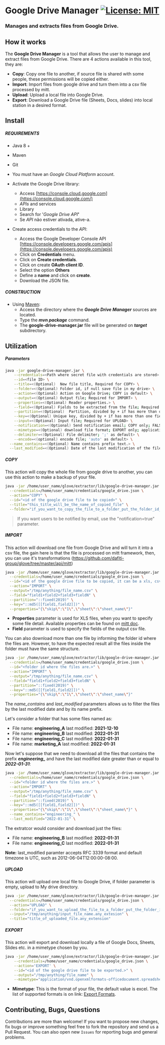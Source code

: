 # Google Drive Manager [![License: MIT](https://img.shields.io/badge/License-MIT-yellow.svg)](https://opensource.org/licenses/MIT)
### Manages and extracts files from Google Drive. 

## How it works

The **Google Drive Manager** is a tool that allows the user to manage and extract files from Google Drive. There are 4 actions available in this tool, they are:
- **Copy**: Copy one file to another, if source file is shared with some people, these permissions will be copied either.
- **Import**: Import files from google drive and turn them into a csv file processed by mitt.
- **Upload**: Upload a local file into Google Drive.
- **Export**: Download a Google Drive file (Sheets, Docs, slides) into local station in a desired format.

## Install

##### REQUIREMENTS

- Java 8 +
- Maven
- Git
- You must have an _Google Cloud Platform_ account.
- Activate the Google Drive library:
    - Access [https://console.cloud.google.com](https://console.cloud.google.com/)
    - _APIs_ and services
    - Library
    - Search for '_Google Drive API_**'**
    - Se _API_ não estiver ativada, ative-a.

- Create access credentials to the _API_:
    - Access the Google Developer Console API [https://console.developers.google.com/apis](https://console.developers.google.com/apis)
    - Click on **Credentials** menu.
    - Click on **Create credentials**. 
    - Click on create **OAuth client ID**.
    - Select the option **Others**
    - Define a **name** and click on **create**.
    - Download the JSON file.     

##### CONSTRUCTION

- Using [Maven](https://maven.apache.org/): 
    - Access the directory where the ***Google Drive Manager*** sources are located.
    - Type the _**mvn package**_ command.
    - The **google-drive-manager.jar** file will be generated on **_target_** subdirectory.

## Utilization

##### Parameters

```bash
java -jar google-drive-manager.jar \
	--credentials=<Path where secret file with credentials are stored> \
	--id=<file ID> \
	--title=<(Optional)  New file title, Required for COPY> \
	--folder=<(Optional) Folder id, if null save file in my drive> \
	--action=<(Optional) Action on Google Drive; COPY is default> \
	--output=<(Optional) Output file; Required for IMPORT> \
	--properties=<(Optional) Reader properties.> \
	--field=<(Optional) Fields to be extracted from the file; Required for IMPORT> \
	--partition=<(Optional)  Partition, divided by + if has more than one field> \
	--key=<(Optional) Unique key, divided by + if has more than one field> \
	--input=<(Optional) Input file; Required for UPLOAD> \
  	--notification=<(Optional) Send notification email; COPY only; FALSE is default> \
	--mimetype=<(Optional) download file format; EXPORT only; application/vnd.openxmlformats-officedocument.spreadsheetml.sheet is default> \
	--delimiter=<(Optional) File delimiter; ';' as default> \
	--encode=<(optional) encode file; 'auto' as default> \
  --name_contains=<(Optional) Name contains prefix text.> \
  --last_modified=<(Optional) Date of the last modification of the file.> \
```

##### COPY
This action will copy the whole file from google drive to another, you can use this action to make a backup of your file.

```bash
java -jar /home/user_name/glove/extractor/lib/google-drive-manager.jar \
  --credentials=/home/user_name/credentials/google_drive.json \
  --action="COPY" \
  --id="<id of the google drive file to be copied>" \
  --title="this_title_will_be_the_name_of_copied_file" \
  --folder="if_you_want_to_copy_the_file_to_a_folder_put_the_folder_id_here"  
```

>If you want users to be notified by email, use the "notification=true" parameter.

##### IMPORT
This action will download one file from Google Drive and will turn it into a csv file, the gain here is that the file is processed on mitt framework, then, you can use it's transformations (https://github.com/dafiti-group/glove/tree/master/api/mitt)

```bash
java -jar /home/user_name/glove/extractor/lib/google-drive-manager.jar \
  --credentials=/home/user_name/credentials/google_drive.json \
  --id="<id of the google drive file to be copied, it can be a xls, csv or txt file.>" \
  --action="IMPORT" \
  --output="/tmp/anything/file_name.csv" \
  --field="field1+field2+field3+fieldN" \
  --partition="::fixed(2019)" \
  --key="::md5([[field1,field2]])" \
  --properties="{\"skip\":\"1\",\"sheet\":\"sheet_name\"}"
```

* **Properties** parameter is used for XLS files, when you want to specify some file detail. Available properties can be found on [mitt doc](https://github.com/dafiti-group/glove/tree/master/api/mitt).
* **Field** parameter is used to specify the fields of the output csv file.

You can also download more than one file by informing the folder id where the files are. However, to have the expected result all the files inside the folder must have the same structure.

```bash
java -jar /home/user_name/glove/extractor/lib/google-drive-manager.jar \
  --credentials=/home/user_name/credentials/google_drive.json \
  --id="<folder id where the files are.>" \
  --action="IMPORT" \
  --output="/tmp/anything/file_name.csv" \
  --field="field1+field2+field3+fieldN" \
  --partition="::fixed(2019)" \
  --key="::md5([[field1,field2]])" \
  --properties="{\"skip\":\"1\",\"sheet\":\"sheet_name\"}"
```

The *name_contains* and *last_modified* parameters allows us to filter the files by the last modified date and by its name prefix.

Let's consider a folder that has some files named as:

- File name: **engineering_A** last modified: **2021-12-10**
- File name: **engineering_B** last modified: **2022-01-31**
- File name: **engineering_C** last modified: **2022-01-31**
- File name: **marketing_A** last modified: **2022-01-31**

Now let's suppose that we need to download all the files that contains the prefix ***engineering_*** and have the last modified date greater than or equal to ***2022-01-31***: 

```bash
java -jar /home/user_name/glove/extractor/lib/google-drive-manager.jar \
  --credentials=/home/user_name/credentials/google_drive.json \
  --id="<folder id where the files are.>" \
  --action="IMPORT" \
  --output="/tmp/anything/file_name.csv" \
  --field="field1+field2+field3+fieldN" \
  --partition="::fixed(2019)" \
  --key="::md5([[field1,field2]])" \
  --properties="{\"skip\":\"1\",\"sheet\":\"sheet_name\"}" \
  --name_contains="engineering_" \
  --last_modified="2022-01-31" \
```

The extratcor would consider and download just the files:

- File name: **engineering_B** last modified: **2022-01-31**
- File name: **engineering_C** last modified: **2022-01-31**

**Note:** last_modified paramter accepts RFC 3339 format and default timezone is UTC, such as 2012-06-04T12:00:00-08:00.

##### UPLOAD
This action will upload one local file to Google Drive, if folder parameter is empty, upload to My drive directory.

```bash
java -jar /home/user_name/glove/extractor/lib/google-drive-manager.jar \
  --credentials=/home/user_name/credentials/google_drive.json \
  --action="UPLOAD" \
  --folder="if_you_want_to_upload_the_file_to_a_folder_put_the_folder_id_here" \
  --input="/tmp/anything/input_file_name.any_extesion" \
  --title="title_of_uploaded_file.any_extension"
```

##### EXPORT
This action will export and download locally a file of Google Docs, Sheets, Slides etc. in a mimetype chosen by you.

```bash 
java -jar /home/user_name/glove/extractor/lib/google-drive-manager.jar \
	--credentials=/home/user_name/credentials/google_drive.json \
	--action='EXPORT' \
	--id="<id of the google drive file to be exported.>" \
	--output="/tmp/anything/file_name" \
	--mimetype="application/vnd.openxmlformats-officedocument.spreadsheetml.sheet"
```

* **Mimetype**: This is the format of your file, the default value is excel. The list of supported formats is on link: [Export Formats](https://developers.google.com/drive/api/v3/ref-export-formats).

## Contributing, Bugs, Questions
Contributions are more than welcome! If you want to propose new changes, fix bugs or improve something feel free to fork the repository and send us a Pull Request. You can also open new `Issues` for reporting bugs and general problems.
